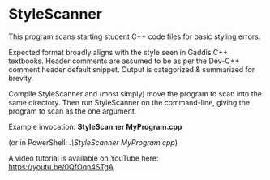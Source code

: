# StyleScanner

This program scans starting student C++ code files for basic styling errors.

Expected format broadly aligns with the style seen in Gaddis C++ textbooks.
Header comments are assumed to be as per the Dev-C++ comment header default snippet.
Output is categorized & summarized for brevity.

Compile StyleScanner and (most simply) move the program to scan into the same directory.
Then run StyleScanner on the command-line, giving the program to scan as the one argument.

Example invocation: **StyleScanner MyProgram.cpp**

(or in PowerShell: _.\StyleScanner MyProgram.cpp_)

A video tutorial is available on YouTube here: https://youtu.be/0QfOqn4STgA
